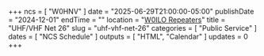 +++
ncs = [ "W0HNV" ]
date = "2025-06-29T21:00:00-05:00"
publishDate = "2024-12-01"
endTime = ""
location = "[W0ILO Repeaters](/radios/)"
title = "UHF/VHF Net 26"
slug = "uhf-vhf-net-26"
categories = [ "Public Service" ]
dates = [ "NCS Schedule" ]
outputs = [ "HTML", "Calendar" ]
updates = 0
+++
